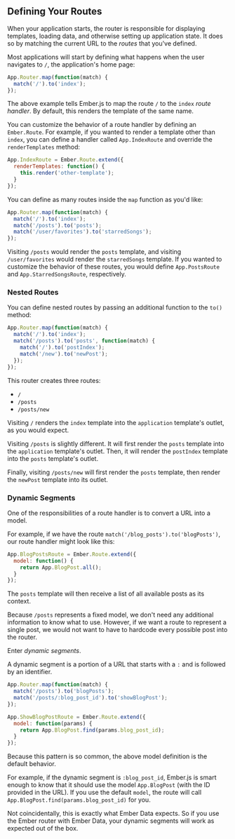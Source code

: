 ## Defining Your Routes

When your application starts, the router is responsible for displaying
templates, loading data, and otherwise setting up application state.
It does so by matching the current URL to the _routes_ that you've
defined.

Most applications will start by defining what happens when the user
navigates to `/`, the application's home page:

```javascript
App.Router.map(function(match) {
  match('/').to('index');
});
```

The above example tells Ember.js to map the route `/` to the `index`
_route handler_. By default, this renders the template of the same name.

You can customize the behavior of a route handler by defining an
`Ember.Route`. For example, if you wanted to render a template other
than `index`, you can define a handler called `App.IndexRoute` and
override the `renderTemplates` method:

```javascript
App.IndexRoute = Ember.Route.extend({
  renderTemplates: function() {
    this.render('other-template');
  }
});
```

You can define as many routes inside the `map` function as you'd like:

```javascript
App.Router.map(function(match) {
  match('/').to('index');
  match('/posts').to('posts');
  match('/user/favorites').to('starredSongs');
});
```

Visiting `/posts` would render the `posts` template, and visiting
`/user/favorites` would render the `starredSongs` template. If you
wanted to customize the behavior of these routes, you would define
`App.PostsRoute` and `App.StarredSongsRoute`, respectively.

### Nested Routes

You can define nested routes by passing an additional function to the
`to()` method:

```javascript
App.Router.map(function(match) {
  match('/').to('index');
  match('/posts').to('posts', function(match) {
    match('/').to('postIndex');
    match('/new').to('newPost');
  });
});
```

This router creates three routes:

* `/`
* `/posts`
* `/posts/new`


Visiting `/` renders the `index` template into the `application`
template's outlet, as you would expect.

Visiting `/posts` is slightly different. It will first render the
`posts` template into the `application` template's outlet. Then, it will
render the `postIndex` template into the `posts` template's outlet.

Finally, visiting `/posts/new` will first render the `posts` template,
then render the `newPost` template into its outlet.

### Dynamic Segments

One of the responsibilities of a route handler is to convert a URL
into a model.

For example, if we have the route `match('/blog_posts').to('blogPosts')`, our
route handler might look like this:

```js
App.BlogPostsRoute = Ember.Route.extend({
  model: function() {
    return App.BlogPost.all();
  }
});
```

The `posts` template will then receive a list of all available posts as
its context.

Because `/posts` represents a fixed model, we don't need any additional
information to know what to use.  However, if we want a route to
represent a single post, we would not want to have to hardcode every
possible post into the router.

Enter _dynamic segments_.

A dynamic segment is a portion of a URL that starts with a `:` and is
followed by an identifier.

```js
App.Router.map(function(match) {
  match('/posts').to('blogPosts');
  match('/posts/:blog_post_id').to('showBlogPost');
});

App.ShowBlogPostRoute = Ember.Route.extend({
  model: function(params) {
    return App.BlogPost.find(params.blog_post_id);
  }
});
```

Because this pattern is so common, the above model definition is the
default behavior.

For example, if the dynamic segment is `:blog_post_id`, Ember.js is smart
enough to know that it should use the model `App.BlogPost` (with the ID
provided in the URL). If you use the default `model`, the route will
call `App.BlogPost.find(params.blog_post_id)` for you.

Not coincidentally, this is exactly what Ember Data expects. So if you
use the Ember router with Ember Data, your dynamic segments will work
as expected out of the box.
